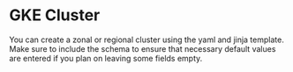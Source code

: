 # GKE Cluster

You can create a zonal or regional cluster using the yaml and jinja template. Make sure to
include the schema to ensure that necessary default values are entered if you plan on leaving
some fields empty.
